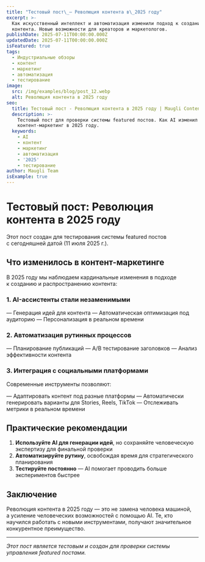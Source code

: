 ```yaml
---
title: "Тестовый пост\_— Революция контента в\_2025 году"
excerpt: >-
  Как искусственный интеллект и автоматизация изменили подход к созданию
  контента. Новые возможности для креаторов и маркетологов.
publishDate: 2025-07-11T00:00:00.000Z
updatedDate: 2025-07-11T00:00:00.000Z
isFeatured: true
tags:
  - Индустриальные обзоры
  - контент
  - маркетинг
  - автоматизация
  - тестирование
image:
  src: /img/examples/blog/post_12.webp
  alt: Революция контента в 2025 году
seo:
  title: Тестовый пост - Революция контента в 2025 году | Maugli Content Farm
  description: >-
    Тестовый пост для проверки системы featured постов. Как AI изменил
    контент-маркетинг в 2025 году.
  keywords:
    - AI
    - контент
    - маркетинг
    - автоматизация
    - '2025'
    - тестирование
author: Maugli Team
isExample: true
---
```

# Тестовый пост: Революция контента в 2025 году

Этот пост создан для тестирования системы featured постов с сегодняшней датой (11 июля 2025 г.).

## Что изменилось в контент-маркетинге

В 2025 году мы наблюдаем кардинальные изменения в подходе к созданию и распространению контента:

### 1. AI-ассистенты стали незаменимыми

— Генерация идей для контента
— Автоматическая оптимизация под аудиторию
— Персонализация в реальном времени

### 2. Автоматизация рутинных процессов

— Планирование публикаций
— A/B тестирование заголовков
— Анализ эффективности контента

### 3. Интеграция с социальными платформами

Современные инструменты позволяют:

— Адаптировать контент под разные платформы
— Автоматически генерировать варианты для Stories, Reels, TikTok
— Отслеживать метрики в реальном времени

## Практические рекомендации

1. **Используйте AI для генерации идей**, но сохраняйте человеческую экспертизу для финальной проверки
2. **Автоматизируйте рутину**, освобождая время для стратегического планирования
3. **Тестируйте постоянно** — AI помогает проводить больше экспериментов быстрее

## Заключение

Революция контента в 2025 году — это не замена человека машиной, а усиление человеческих возможностей с помощью AI. Те, кто научился работать с новыми инструментами, получают значительное конкурентное преимущество.

---

_Этот пост является тестовым и создан для проверки системы управления featured постами._